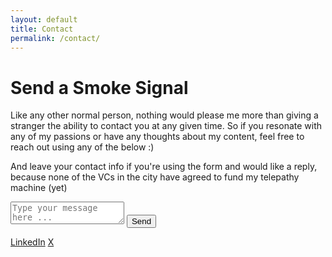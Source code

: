 ```yaml
---
layout: default
title: Contact
permalink: /contact/
---
```


<h1>Send a Smoke Signal</h1>
<p class="subheading">Like any other normal person, nothing would please me more than giving a stranger the ability to contact you at any given time. So if you resonate with any of my passions or have any thoughts about my content, feel free to reach out using any of the below :)</p>
<p class="subheading">And leave your contact info if you're using the form and would like a reply, because none of the VCs in the city have agreed to fund my telepathy machine (yet)</p>


<div class="contact-wrapper">
  <!-- Form -->
  <form action="https://formsubmit.co/nair_hrishikesh@yahoo.co.in" method="POST" class="contact-form">
    <textarea name="message" placeholder="Type your message here ..." required></textarea>
    <button type="submit">Send</button>
  </form>

  <!-- Icons -->
  <div class="contact-icons">
      <a href="https://www.linkedin.com/in/hrishikeshnair/" target="_blank" class="icon brands fa-linkedin"><span class="label">LinkedIn</span></a>
    <a href="https://x.com/Hrishikeshnairr" target="_blank" class="icon brands fa-x-twitter"><span class="label">X</span></a>
  </div>
</div>
